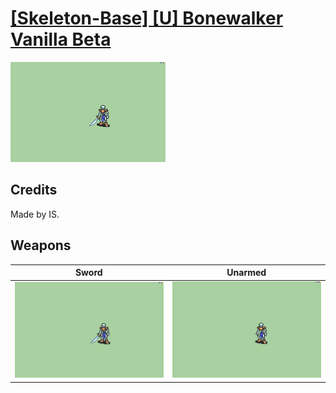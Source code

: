 # [\[Skeleton-Base\] \[U\] Bonewalker Vanilla Beta](./)

<img src="./1.%20Sword/Sword_000.png" alt="[Skeleton-Base] [U] Bonewalker Vanilla Beta standing" />

## Credits

Made by IS.

## Weapons


|Sword |Unarmed |
|  :---: | :---: |
| <img alt="Sword animation" src="./1.%20Sword/Sword.gif" /> | <img alt="Unarmed animation" src="./8.%20Unarmed/Unarmed.gif" /> |
